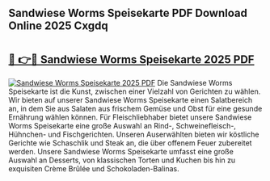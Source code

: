 ## Sandwiese Worms Speisekarte PDF Download Online 2025 Cxgdq

# <h2><a href="http://gcddvbm.nevu.top/?p=Sandwiese+Worms+Speisekarte">🔗 👉🔴 Sandwiese Worms Speisekarte 2025 PDF</a></h2>

[![Sandwiese Worms Speisekarte 2025 PDF](https://i.imgur.com/dBaPXMq.png)](http://gcddvbm.nevu.top/?p=Sandwiese+Worms+Speisekarte)
Die Sandwiese Worms Speisekarte ist die Kunst, zwischen einer Vielzahl von Gerichten zu wählen. Wir bieten auf unserer Sandwiese Worms Speisekarte einen Salatbereich an, in dem Sie aus Salaten aus frischem Gemüse und Obst für eine gesunde Ernährung wählen können. Für Fleischliebhaber bietet unsere Sandwiese Worms Speisekarte eine große Auswahl an Rind-, Schweinefleisch-, Hühnchen- und Fischgerichten. Unseren Auserwählten bieten wir köstliche Gerichte wie Schaschlik und Steak an, die über offenem Feuer zubereitet werden. Unsere Sandwiese Worms Speisekarte umfasst eine große Auswahl an Desserts, von klassischen Torten und Kuchen bis hin zu exquisiten Crème Brûlée und Schokoladen-Balinas.
